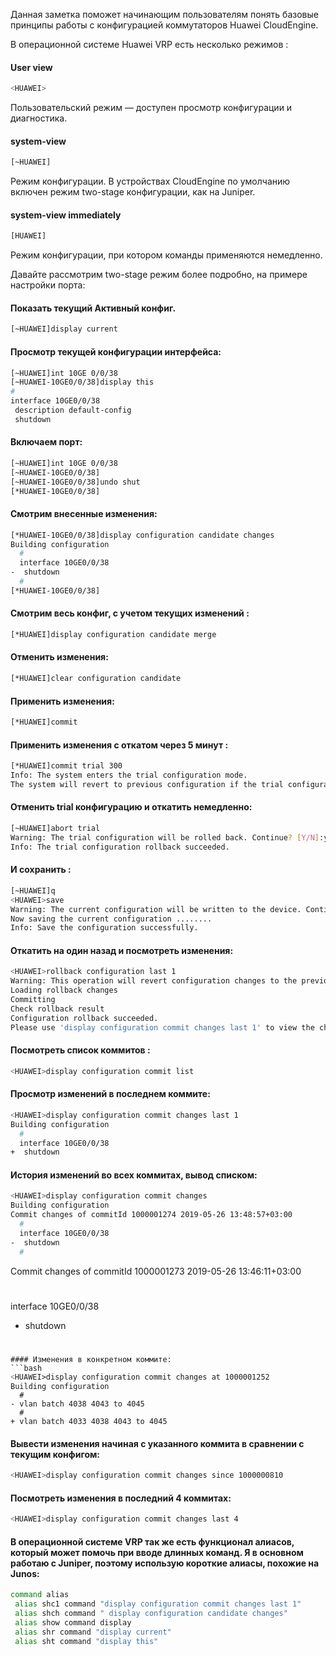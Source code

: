 Данная заметка поможет начинающим пользователям понять базовые принципы работы c конфигурацией коммутаторов Huawei CloudEngine.

В операционной системе Huawei VRP есть несколько режимов :

#### User view
```bash
˂HUAWEI>
```
Пользовательский режим — доступен просмотр конфигурации и диагностика.

#### system-view
```bash
[~HUAWEI]
```
Режим конфигурации. В устройствах CloudEngine по умолчанию включен режим two-stage конфигурации, как на Juniper.

#### system-view immediately
```bash
[HUAWEI]
```
Режим конфигурации, при котором команды применяются немедленно.

Давайте рассмотрим two-stage режим более подробно, на примере настройки порта:

#### Показать текущий Активный конфиг.
```bash
[~HUAWEI]display current
```
#### Просмотр текущей конфигурации интерфейса:

```bash
[~HUAWEI]int 10GE 0/0/38
[~HUAWEI-10GE0/0/38]display this 
#
interface 10GE0/0/38
 description default-config
 shutdown
```
#### Включаем порт:
```bash
[~HUAWEI]int 10GE 0/0/38
[~HUAWEI-10GE0/0/38]
[~HUAWEI-10GE0/0/38]undo shut
[*HUAWEI-10GE0/0/38]
```
#### Смотрим внесенные изменения:
```bash
[*HUAWEI-10GE0/0/38]display configuration candidate changes
Building configuration
  #
  interface 10GE0/0/38
-  shutdown
  #
[*HUAWEI-10GE0/0/38]
```
#### Смотрим весь конфиг, с учетом текущих изменений :
```bash
[*HUAWEI]display configuration candidate merge
```
#### Отменить изменения:
```bash
[*HUAWEI]clear configuration candidate
```
#### Применить изменения:
```bash
[*HUAWEI]commit
```
#### Применить изменения с откатом через 5 минут :
```bash
[*HUAWEI]commit trial 300
Info: The system enters the trial configuration mode.
The system will revert to previous configuration if the trial configuration is not confirmed in 300 seconds. 
```
#### Отменить trial конфигурацию и откатить немедленно:
```bash
[~HUAWEI]abort trial 
Warning: The trial configuration will be rolled back. Continue? [Y/N]:y
Info: The trial configuration rollback succeeded.
```
#### И сохранить :
```bash
[~HUAWEI]q
˂HUAWEI>save
Warning: The current configuration will be written to the device. Continue? [Y/N]:y
Now saving the current configuration ........
Info: Save the configuration successfully.
```
#### Откатить на один назад и посмотреть изменения:
```bash
˂HUAWEI>rollback configuration last 1
Warning: This operation will revert configuration changes to the previous status. Continue? [Y/N]:y
Loading rollback changes
Committing
Check rollback result
Configuration rollback succeeded.
Please use 'display configuration commit changes last 1' to view the changes.
```
#### Посмотреть список коммитов :
```bash
˂HUAWEI>display configuration commit list
```
#### Просмотр изменений в последнем коммите:
```bash
˂HUAWEI>display configuration commit changes last 1
Building configuration
  #
  interface 10GE0/0/38
+  shutdown
```
#### История изменений во всех коммитах, вывод списком:
```bash
˂HUAWEI>display configuration commit changes
Building configuration
Commit changes of commitId 1000001274 2019-05-26 13:48:57+03:00
  #
  interface 10GE0/0/38
-  shutdown
  #
``` 
Commit changes of commitId 1000001273 2019-05-26 13:46:11+03:00
  #
  interface 10GE0/0/38
+  shutdown
  #
```
#### Изменения в конкретном коммите:
```bash
˂HUAWEI>display configuration commit changes at 1000001252
Building configuration
  #
- vlan batch 4038 4043 to 4045
  #
+ vlan batch 4033 4038 4043 to 4045
```
#### Вывести изменения начиная с указанного коммита в сравнении с текущим конфигом:
```bash
˂HUAWEI>display configuration commit changes since 1000000810
```
#### Посмотреть изменения в последний 4 коммитах:
```bash
˂HUAWEI>display configuration commit changes last 4
```
#### В операционной системе VRP так же есть функционал алиасов, который может помочь при вводе длинных команд. Я в основном работаю с Juniper, поэтому использую короткие алиасы, похожие на Junos:
```bash
command alias
 alias shc1 command "display configuration commit changes last 1"
 alias shch command " display configuration candidate changes"
 alias show command display
 alias shr command "display current"
 alias sht command "display this"
 ```
